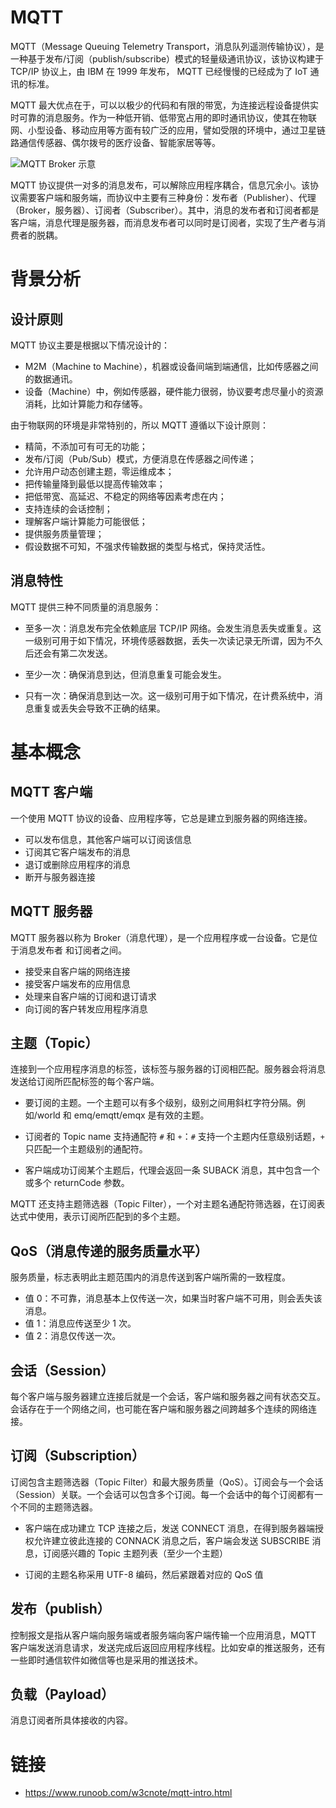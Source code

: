 # MQTT

MQTT（Message Queuing Telemetry Transport，消息队列遥测传输协议），是一种基于发布/订阅（publish/subscribe）模式的轻量级通讯协议，该协议构建于 TCP/IP 协议上，由 IBM 在 1999 年发布， MQTT 已经慢慢的已经成为了 IoT 通讯的标准。

MQTT 最大优点在于，可以以极少的代码和有限的带宽，为连接远程设备提供实时可靠的消息服务。作为一种低开销、低带宽占用的即时通讯协议，使其在物联网、小型设备、移动应用等方面有较广泛的应用，譬如受限的环境中，通过卫星链路通信传感器、偶尔拨号的医疗设备、智能家居等等。

![MQTT Broker 示意](https://i.postimg.cc/pdFYRkfQ/image.png)

MQTT 协议提供一对多的消息发布，可以解除应用程序耦合，信息冗余小。该协议需要客户端和服务端，而协议中主要有三种身份：发布者（Publisher）、代理（Broker，服务器）、订阅者（Subscriber）。其中，消息的发布者和订阅者都是客户端，消息代理是服务器，而消息发布者可以同时是订阅者，实现了生产者与消费者的脱耦。

# 背景分析

## 设计原则

MQTT 协议主要是根据以下情况设计的：

- M2M（Machine to Machine），机器或设备间端到端通信，比如传感器之间的数据通讯。
- 设备（Machine）中，例如传感器，硬件能力很弱，协议要考虑尽量小的资源消耗，比如计算能力和存储等。

由于物联网的环境是非常特别的，所以 MQTT 遵循以下设计原则：

- 精简，不添加可有可无的功能；
- 发布/订阅（Pub/Sub）模式，方便消息在传感器之间传递；
- 允许用户动态创建主题，零运维成本；
- 把传输量降到最低以提高传输效率；
- 把低带宽、高延迟、不稳定的网络等因素考虑在内；
- 支持连续的会话控制；
- 理解客户端计算能力可能很低；
- 提供服务质量管理；
- 假设数据不可知，不强求传输数据的类型与格式，保持灵活性。

## 消息特性

MQTT 提供三种不同质量的消息服务：

- 至多一次：消息发布完全依赖底层 TCP/IP 网络。会发生消息丢失或重复。这一级别可用于如下情况，环境传感器数据，丢失一次读记录无所谓，因为不久后还会有第二次发送。

- 至少一次：确保消息到达，但消息重复可能会发生。

- 只有一次：确保消息到达一次。这一级别可用于如下情况，在计费系统中，消息重复或丢失会导致不正确的结果。

# 基本概念

## MQTT 客户端

一个使用 MQTT 协议的设备、应用程序等，它总是建立到服务器的网络连接。

- 可以发布信息，其他客户端可以订阅该信息
- 订阅其它客户端发布的消息
- 退订或删除应用程序的消息
- 断开与服务器连接

## MQTT 服务器

MQTT 服务器以称为 Broker（消息代理），是一个应用程序或一台设备。它是位于消息发布者 和订阅者之间。

- 接受来自客户端的网络连接
- 接受客户端发布的应用信息
- 处理来自客户端的订阅和退订请求
- 向订阅的客户转发应用程序消息

## 主题（Topic）

连接到一个应用程序消息的标签，该标签与服务器的订阅相匹配。服务器会将消息发送给订阅所匹配标签的每个客户端。

- 要订阅的主题。一个主题可以有多个级别，级别之间用斜杠字符分隔。例如/world 和 emq/emqtt/emqx 是有效的主题。

- 订阅者的 Topic name 支持通配符 `#` 和 `+`：`#` 支持一个主题内任意级别话题，`+` 只匹配一个主题级别的通配符。

- 客户端成功订阅某个主题后，代理会返回一条 SUBACK 消息，其中包含一个或多个 returnCode 参数。

MQTT 还支持主题筛选器（Topic Filter），一个对主题名通配符筛选器，在订阅表达式中使用，表示订阅所匹配到的多个主题。

## QoS（消息传递的服务质量水平）

服务质量，标志表明此主题范围内的消息传送到客户端所需的一致程度。

- 值 0：不可靠，消息基本上仅传送一次，如果当时客户端不可用，则会丢失该消息。
- 值 1：消息应传送至少 1 次。
- 值 2：消息仅传送一次。

## 会话（Session）

每个客户端与服务器建立连接后就是一个会话，客户端和服务器之间有状态交互。会话存在于一个网络之间，也可能在客户端和服务器之间跨越多个连续的网络连接。

## 订阅（Subscription）

订阅包含主题筛选器（Topic Filter）和最大服务质量（QoS）。订阅会与一个会话（Session）关联。一个会话可以包含多个订阅。每一个会话中的每个订阅都有一个不同的主题筛选器。

- 客户端在成功建立 TCP 连接之后，发送 CONNECT 消息，在得到服务器端授权允许建立彼此连接的 CONNACK 消息之后，客户端会发送 SUBSCRIBE 消息，订阅感兴趣的 Topic 主题列表（至少一个主题）

- 订阅的主题名称采用 UTF-8 编码，然后紧跟着对应的 QoS 值

## 发布（publish）

控制报文是指从客户端向服务端或者服务端向客户端传输一个应用消息，MQTT 客户端发送消息请求，发送完成后返回应用程序线程。比如安卓的推送服务，还有一些即时通信软件如微信等也是采用的推送技术。

## 负载（Payload）

消息订阅者所具体接收的内容。

# 链接

- https://www.runoob.com/w3cnote/mqtt-intro.html
